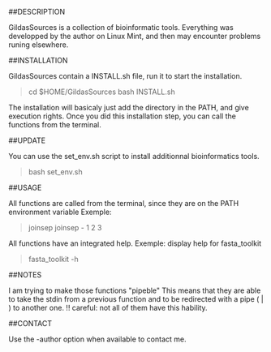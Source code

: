 ##DESCRIPTION

GildasSources is a collection of bioinformatic tools.
Everything was developped by the author on Linux Mint, and then may encounter problems runing elsewhere.

##INSTALLATION

GildasSources contain a INSTALL.sh file, run it to start the installation.
> cd $HOME/GildasSources
> bash INSTALL.sh

The installation will basicaly just add the directory in the PATH, and give execution rights.
Once you did this installation step, you can call the functions from the terminal.

##UPDATE

You can use the set_env.sh script to install additionnal bioinformatics tools.
> bash set_env.sh

##USAGE

All functions are called from the terminal, since they are on the PATH environment variable
Exemple: 
> joinsep
> joinsep - 1 2 3

All functions have an integrated help. 
Exemple: display help for fasta_toolkit
> fasta_toolkit -h

##NOTES

I am trying to make those functions "pipeble"
This means that they are able to take the stdin from a previous function 
and to be redirected with a pipe ( | ) to another one.
!! careful: not all of them have this hability.

##CONTACT

Use the -author option when available to contact me.
